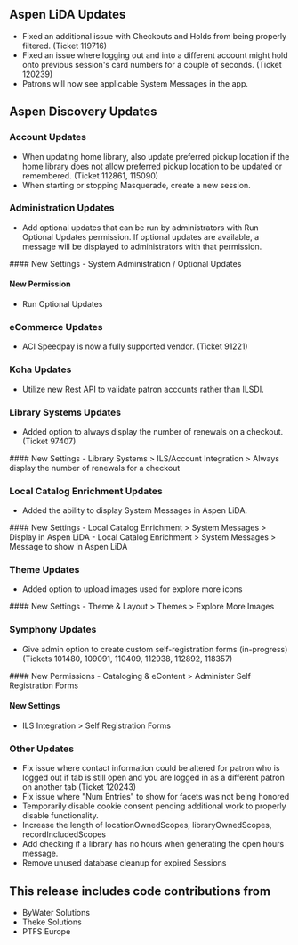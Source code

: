 ## Aspen LiDA Updates
- Fixed an additional issue with Checkouts and Holds from being properly filtered. (Ticket 119716)
- Fixed an issue where logging out and into a different account might hold onto previous session's card numbers for a couple of seconds. (Ticket 120239)
- Patrons will now see applicable System Messages in the app.

## Aspen Discovery Updates
### Account Updates
- When updating home library, also update preferred pickup location if the home library does not allow preferred pickup location to be updated or remembered. (Ticket 112861, 115090)
- When starting or stopping Masquerade, create a new session.

### Administration Updates
- Add optional updates that can be run by administrators with Run Optional Updates permission.  If optional updates are available, a message will be displayed to administrators with that permission. 

<div markdown="1" class="settings">
#### New Settings
- System Administration / Optional Updates

#### New Permission
- Run Optional Updates
</div>

### eCommerce Updates
- ACI Speedpay is now a fully supported vendor. (Ticket 91221)

### Koha Updates
- Utilize new Rest API to validate patron accounts rather than ILSDI.

### Library Systems Updates
- Added option to always display the number of renewals on a checkout. (Ticket 97407)

<div markdown="1" class="settings">
#### New Settings
- Library Systems > ILS/Account Integration > Always display the number of renewals for a checkout
</div>

### Local Catalog Enrichment Updates
- Added the ability to display System Messages in Aspen LiDA.

<div markdown="1" class="settings">
#### New Settings
- Local Catalog Enrichment > System Messages > Display in Aspen LiDA
- Local Catalog Enrichment > System Messages > Message to show in Aspen LiDA
</div>

### Theme Updates
- Added option to upload images used for explore more icons

<div markdown="1" class="settings">
#### New Settings
- Theme & Layout > Themes > Explore More Images
</div>

### Symphony Updates
- Give admin option to create custom self-registration forms (in-progress) (Tickets 101480, 109091, 110409, 112938, 112892, 118357)

<div markdown="1" class="settings">
#### New Permissions
- Cataloging & eContent > Administer Self Registration Forms

#### New Settings
- ILS Integration > Self Registration Forms
</div>

### Other Updates
- Fix issue where contact information could be altered for patron who is logged out if tab is still open and you are logged in as a different patron on another tab (Ticket 120243)
- Fix issue where "Num Entries" to show for facets was not being honored
- Temporarily disable cookie consent pending additional work to properly disable functionality.
- Increase the length of locationOwnedScopes, libraryOwnedScopes, recordIncludedScopes
- Add checking if a library has no hours when generating the open hours message. 
- Remove unused database cleanup for expired Sessions

## This release includes code contributions from
- ByWater Solutions
- Theke Solutions
- PTFS Europe